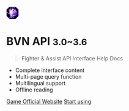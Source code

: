 <!-- _coverpage.md -->

![logo](../favicon.png)

# BVN API <small>3.0~3.6</small>

> Fighter & Assist API Interface Help Docs

- Complete interface content
- Multi-page query function
- Multilingual support
- Offline reading

[Game Official Website](http://bbs.1212321.com/)
[Start using](#fighter-amp-assist-api-interface-help-docs)